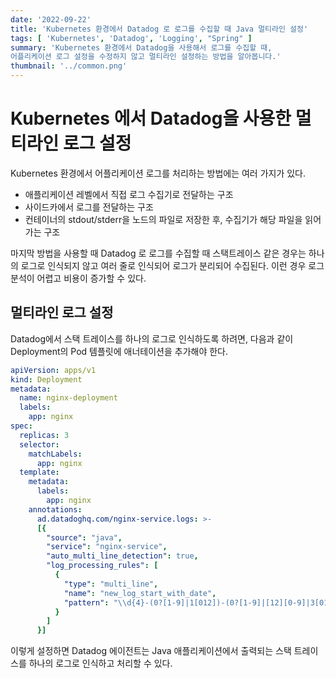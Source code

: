 ```yaml
---
date: '2022-09-22'
title: 'Kubernetes 환경에서 Datadog 로 로그를 수집할 때 Java 멀티라인 설정'
tags: [ 'Kubernetes', 'Datadog', 'Logging', "Spring" ]
summary: 'Kubernetes 환경에서 Datadog을 사용해서 로그를 수집할 때, 
어플리케이션 로그 설정을 수정하지 않고 멀티라인 설정하는 방법을 알아봅니다.'
thumbnail: '../common.png'
---
```


# Kubernetes 에서 Datadog을 사용한 멀티라인 로그 설정

Kubernetes 환경에서 어플리케이션 로그를 처리하는 방법에는 여러 가지가 있다.

- 애플리케이션 레벨에서 직접 로그 수집기로 전달하는 구조
- 사이드카에서 로그를 전달하는 구조
- 컨테이너의 stdout/stderr을 노드의 파일로 저장한 후, 수집기가 해당 파일을 읽어가는 구조

마지막 방법을 사용할 때 Datadog 로 로그를 수집할 때 스택트레이스 같은 경우는 하나의 로그로 인식되지 않고
여러 줄로 인식되어 로그가 분리되어 수집된다. 이런 경우 로그 분석이 어렵고 비용이 증가할 수 있다.

## 멀티라인 로그 설정

Datadog에서 스택 트레이스를 하나의 로그로 인식하도록 하려면,
다음과 같이 Deployment의 Pod 템플릿에 애너테이션을 추가해야 한다.

```yaml
apiVersion: apps/v1
kind: Deployment
metadata:
  name: nginx-deployment
  labels:
    app: nginx
spec:
  replicas: 3
  selector:
    matchLabels:
      app: nginx
  template:
    metadata:
      labels:
        app: nginx
    annotations:
      ad.datadoghq.com/nginx-service.logs: >-
      [{
        "source": "java",
        "service": "nginx-service",
        "auto_multi_line_detection": true,
        "log_processing_rules": [
          {
            "type": "multi_line",
            "name": "new_log_start_with_date",
            "pattern": "\\d{4}-(0?[1-9]|1[012])-(0?[1-9]|[12][0-9]|3[01])"
          }
        ]
      }]
```

이렇게 설정하면 Datadog 에이전트는 Java 애플리케이션에서 출력되는 스택 트레이스를 하나의 로그로 인식하고 처리할 수 있다.
